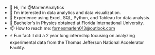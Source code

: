 - 👋 Hi, I’m @MarlenAnalytics
- 👀 I’m interested in data analytics and data visualization.
- 🌱 Experience using Excel, SQL, Python, and Tableau for data analysis.
- 📖 Bachelor's in Physics obtained at Florida International University.
- 📫 How to reach me: fornesmarlen013@outlook.com
- ⚡ Fun fact: I did a 2 year long internship focusing on analyzing experimental data from the Thomas Jefferson National Accelerator Facility.

<!---
MarlenAnalytics/MarlenAnalytics is a ✨ special ✨ repository because its `README.md` (this file) appears on your GitHub profile.
You can click the Preview link to take a look at your changes.
--->
